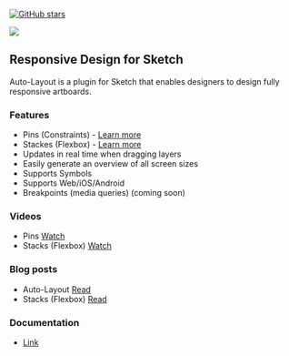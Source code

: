 [![GitHub stars](https://img.shields.io/github/stars/AnimaApp/Auto-Layout.svg?style=social&label=Star)](https://github.com/AnimaApp/Auto-Layout/stargazers)

![](https://cl.ly/1Q1l342E0j0b/ezgif.com-video-to-gif%20(6).gif)

## Responsive Design for Sketch

Auto-Layout is a plugin for Sketch that enables designers to design fully responsive artboards.

### Features

* Pins (Constraints) - [Learn more](https://animaapp.github.io/docs/v1/guide/03-pins.html)
* Stackes (Flexbox) - [Learn more](https://animaapp.github.io/docs/v1/guide/12-stacks-flexbox.html)
* Updates in real time when dragging layers
* Easily generate an overview of all screen sizes
* Supports Symbols
* Supports Web/iOS/Android
* Breakpoints (media queries) (coming soon)

### Videos

* Pins [Watch](https://www.youtube.com/watch?v=v393LgriWCs)
* Stacks (Flexbox) [Watch](https://www.youtube.com/watch?v=DiCXg17CwIY)

### Blog posts

* Auto-Layout [Read](https://medium.com/sketch-app-sources/introducing-auto-layout-for-sketch-24e7b5d068f9)
* Stacks (Flexbox) [Read](https://medium.com/sketch-app-sources/auto-layout-introducing-stacks-flexbox-for-sketch-c8a11422c7b5#.dj57nqyh3)

### Documentation

* [Link](https://animaapp.github.io/docs/v1/guide/)

